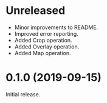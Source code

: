 
# Unreleased

* Minor improvements to README.
* Improved error reporting.
* Added Crop operation.
* Added Overlay operation.
* Added Map operation.

# 0.1.0 (2019-09-15)

Initial release.
